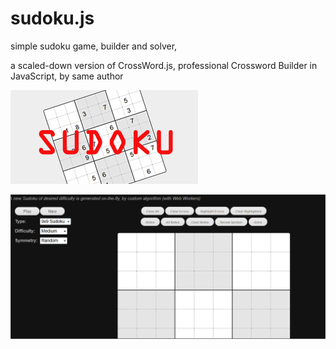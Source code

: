 sudoku.js
=========

simple sudoku game, builder and solver,

a scaled-down version of CrossWord.js, professional Crossword Builder in JavaScript, by same author


![sudoku](sudoku.jpg)


[![sudoku app](sudoku_app.png)](http://foo123.github.io/examples/sudoku)
